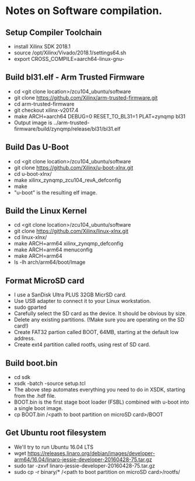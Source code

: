 # Notes on Software compilation.

## Setup Compiler Toolchain
- install Xilinx SDK 2018.1
- source /opt/Xilinx/Vivado/2018.1/settings64.sh
- export CROSS_COMPILE=aarch64-linux-gnu-
## Build bl31.elf - Arm Trusted Firmware
- cd \<git clone location\>/zcu104_ubuntu/software
- git clone https://github.com/Xilinx/arm-trusted-firmware.git
- cd arm-trusted-firmware
- git checkout xilinx-v2017.4
- make ARCH=aarch64 DEBUG=0 RESET_TO_BL31=1 PLAT=zynqmp bl31
- Output image is ../arm-trusted-firmware/build/zynqmp/release/bl31/bl31.elf
## Build Das U-Boot
- cd \<git clone location\>/zcu104_ubuntu/software
- git clone https://github.com/Xilinx/u-boot-xlnx.git
- cd u-boot-xlnx/
- make  xilinx_zynqmp_zcu104_revA_defconfig
- make
- "u-boot" is the resulting elf image.
## Build the Linux Kernel
- cd \<git clone location\>/zcu104_ubuntu/software
- git clone https://github.com/Xilinx/linux-xlnx.git
- cd linux-xlnx/
- make ARCH=arm64 xilinx_zynqmp_defconfig
- make ARCH=arm64 menuconfig
- make ARCH=arm64
- ls -lh arch/arm64/boot/Image
## Format MicroSD card
- I use a SanDisk Ultra PLUS 32GB MicrSD card.
- Use USB adapter to connect it to your Linux workstation.
- sudo gparted
- Carefully select the SD card as the device.  It should be obvious by size.
- Delete any existing partitions. (!Make sure you are operating on the SD card!)
- Create FAT32 partion called BOOT, 64MB, starting at the default low address.
- Create ext4 partition called rootfs, using rest of SD card.
## Build boot.bin
- cd sdk
- xsdk -batch -source setup.tcl
- The above step automates everything you need to do in XSDK, starting from the .hdf file.
- BOOT.bin is the first stage boot loader (FSBL) combined with u-boot into a single boot image.
- cp BOOT.bin /\<path to boot partition on microSD card\>/BOOT
## Get Ubuntu root filesystem
- We'll try to run Ubuntu 16.04 LTS
- wget https://releases.linaro.org/debian/images/developer-arm64/16.04/linaro-jessie-developer-20160428-75.tar.gz
- sudo tar -zxvf linaro-jessie-developer-20160428-75.tar.gz
- sudo cp -r binary/* /\<path to boot partition on microSD card\>/rootfs/
